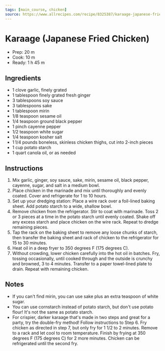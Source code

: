 ```yaml
---
tags: [main_course, chicken]
source: https://www.allrecipes.com/recipe/8325387/karaage-japanese-fried-chicken/
---
```


# Karaage (Japanese Fried Chicken)

- Prep: 20 m
- Cook: 10 m
- Ready: 1 h 45 m

## Ingredients

- 1 clove garlic, finely grated
- 1 tablespoon finely grated fresh ginger
- 3 tablespoons soy sauce
- 3 tablespoons sake
- 1 tablespoon mirin
- 1/8 teaspoon sesame oil
- 1/4 teaspoon ground black pepper
- 1 pinch cayenne pepper
- 1/2 teaspoon white sugar
- 1/4 teaspoon kosher salt
- 1 1/4 pounds boneless, skinless chicken thighs, cut into 2-inch pieces
- 1 cup potato starch
- 1 quart canola oil, or as needed

## Instructions

1. Mix garlic, ginger, soy sauce, sake, mirin, sesame oil, black pepper, cayenne, sugar, and salt in a medium bowl.
2. Place chicken in the marinade and mix until thoroughly and evenly coated. Cover and refrigerate for 1 to 10 hours.
3. Set up your dredging station: Place a wire rack over a foil-lined baking sheet. Add potato starch to a wide, shallow bowl.
4. Remove chicken from the refrigerator. Stir to coat with marinade. Toss 2 or 3 pieces at a time in the potato starch until evenly coated. Shake off any excess starch and place chicken on the wire rack. Repeat to dredge remaining pieces.
5. Tap the rack on the baking sheet to remove any loose chunks of starch, then transfer the baking sheet and rack of chicken to the refrigerator for 15 to 30 minutes.
6. Heat oil in a deep fryer to 350 degrees F (175 degrees C).
7. Without crowding, lower chicken carefully into the hot oil in batches. Fry, tossing occasionally, until cooked through and the outside is crunchy and browned, 3 to 4 minutes. Transfer to a paper towel-lined plate to drain. Repeat with remaining chicken.

## Notes

- If you can't find mirin, you can use sake plus an extra teaspoon of white sugar.
- You can use cornstarch instead of potato starch, but don't use potato flour! It's not the same as potato starch.
- For crispier, darker karaage that's made in two steps and great for a party, try the double-fry method! Follow instructions to Step 6. Fry chicken as directed in step 7, but only fry for 1 1/2 to 2 minutes. Remove to a rack and let cool to room temperature. Finish by frying at 350 degrees F (175 degrees C) for 2 more minutes. Chicken can be refrigerated until the second fry.
